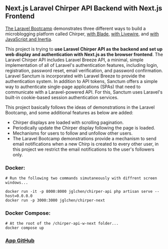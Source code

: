 ## Next.js Laravel Chirper API Backend with Next.js Frontend

[The Laravel Bootcamp](https://bootcamp.laravel.com/) demonstrates three different ways to build a microblogging platform called Chirper, [with Blade](https://bootcamp.laravel.com/blade/installation), [with Livewire](https://bootcamp.laravel.com/livewire/installation), and [with JavaScript and Inertia](https://bootcamp.laravel.com/inertia/installation).

This project is trying to <b>use Laravel Chirper API as the backend and set up web display and authentication with Next.js as the browser frontend</b>.
The Laravel Chirper API includes Laravel Breeze API, a minimal, simple implementation of all of Laravel&apos;s authentication features, including login, registration, password reset, email verification, and password confirmation.
Laravel Sanctum is incorporated with Laravel Breeze to provide the authentication system.
In addition to API tokens, Sanctum offers a simple way to authenticate single-page applications (SPAs) that need to communicate with a Laravel-powered API.
For this, Sanctum uses Laravel&apos;s built-in cookie-based session authentication services.

This project basically follows the ideas of demonstrations in the Laravel Bootcamp, and some additional features as below are added: 
- Chirper displays are loaded with scrolling pagination.
- Periodically update the Chirper display following the page is loaded.
- Mechanisms for users to follow and unfollow other users.
- The Laravel Bootcamp demonstrations provide a mechanism to send email notifications when a new Chirp is created to every other user, in this project we restrict the email notifications to the user&apos;s followers only.

### Docker:
```
# Run the following two commands simutaneously with diffrent screen windows...

docker run -it -p 8000:8000 jglchen/chirper-api php artisan serve --host=0.0.0.0
docker run -p 3000:3000 jglchen/chirper-next
```

### Docker Compose:
```
# At the root of the /chirper-api-w-next folder...
docker compose up
```
### [App GitHub](https://github.com/jglchen/chirper-api-w-next)

